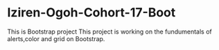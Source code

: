 # Iziren-Ogoh-Cohort-17-Boot
This is Bootstrap project
This project is working on the fundumentals of alerts,color and grid on Bootstrap.